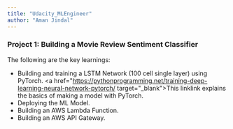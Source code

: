 ```yaml
---
title: "Udacity_MLEngineer"
author: "Aman Jindal"
---
```


### Project 1: Building a Movie Review Sentiment Classifier

The following are the key learnings:

- Building and training a LSTM Network (100 cell single layer) using PyTorch. <a href="https://pythonprogramming.net/training-deep-learning-neural-network-pytorch/ target="_blank">This link</a>link explains the basics of making a model with PyTorch.
- Deploying the ML Model.
- Building an AWS Lambda Function.
- Building an AWS API Gateway.
  
